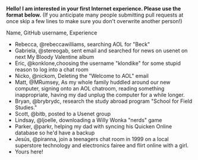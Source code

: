 **Hello! I am interested in your first Internet experience. Please use the format below.** 
(If you anticipate many people submitting pull requests at once skip a few lines to make sure you don't overwrite another person!)

Name, GitHub username, Experience 

* Rebecca, @rebeccawilliams, searching AOL for "Beck"   
* Gabriela, @stereogab, sent email and searched for news on usenet on next My Bloody Valentine album  
* Eric, @konklone,choosing the username "klondike" for some stupid reason to log into a chat room  
* Nicko, @nickom, Deleting the "Welcome to AOL" email   
* Matt, @MRumsey, As my whole family huddled around our new computer, signing onto an AOL chatroom, reading something inappropriate, having my dad unplug the computer for a while longer.  
* Bryan, @brybrydc, research the study abroad program "School for Field Studies."   
* Scott, @bitb, posted to a Usenet group    
* Lindsay, @ljoelle, downloading a Willy Wonka "nerds" game 
* Parker, @parkr, helping my dad with syncing his Quicken Online database so he'd have a backup
* Jesús, @piranna, join a teenagers chat room in 1999 on a local superstore technology and electronics fairee and flirt online with a girl.
* Yours here!
